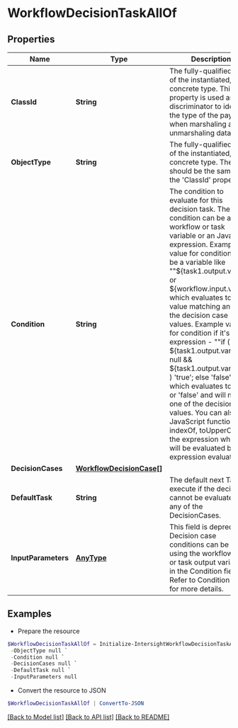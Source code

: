 # WorkflowDecisionTaskAllOf
## Properties

Name | Type | Description | Notes
------------ | ------------- | ------------- | -------------
**ClassId** | **String** | The fully-qualified name of the instantiated, concrete type. This property is used as a discriminator to identify the type of the payload when marshaling and unmarshaling data. | [default to "workflow.DecisionTask"]
**ObjectType** | **String** | The fully-qualified name of the instantiated, concrete type. The value should be the same as the &#39;ClassId&#39; property. | [default to "workflow.DecisionTask"]
**Condition** | **String** | The condition to evaluate for this decision task. The condition can be a workflow or task variable or an JavaScript expression. Example value for condition could be a variable like &quot;&quot;${task1.output.var1} or ${workflow.input.var2}&quot;&quot; which evaluates to a value matching any of the decision case values. Example value for condition if it&#39;s an expression - &quot;&quot;if ( ${task1.output.var1} ! &#x3D; null &amp;&amp; ${task1.output.var1} &gt; 0 ) &#39;true&#39;; else &#39;false&#39;; &quot;&quot; which evaluates to &#39;true&#39; or &#39;false&#39; and will match one of the decision case values. You can also use JavaScript functions like indexOf, toUpperCase in the expression which will be evaluated by the expression evaluator. | [optional] 
**DecisionCases** | [**WorkflowDecisionCase[]**](WorkflowDecisionCase.md) |  | [optional] 
**DefaultTask** | **String** | The default next Task to execute if the decision cannot be evaluated to any of the DecisionCases. | [optional] 
**InputParameters** | [**AnyType**](.md) | This field is deprecated. Decision case conditions can be added using the workflow input or task output variables in the Condition field. Refer to Condition field for more details. | [optional] 

## Examples

- Prepare the resource
```powershell
$WorkflowDecisionTaskAllOf = Initialize-IntersightWorkflowDecisionTaskAllOf  -ClassId null `
 -ObjectType null `
 -Condition null `
 -DecisionCases null `
 -DefaultTask null `
 -InputParameters null
```

- Convert the resource to JSON
```powershell
$WorkflowDecisionTaskAllOf | ConvertTo-JSON
```

[[Back to Model list]](../README.md#documentation-for-models) [[Back to API list]](../README.md#documentation-for-api-endpoints) [[Back to README]](../README.md)

